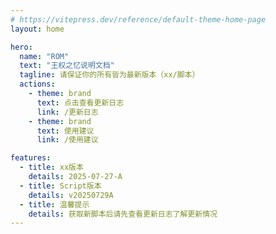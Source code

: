 ```yaml
---
# https://vitepress.dev/reference/default-theme-home-page
layout: home

hero:
  name: "ROM"
  text: "王权之忆说明文档"
  tagline: 请保证你的所有皆为最新版本（xx/脚本）
  actions:
    - theme: brand
      text: 点击查看更新日志
      link: /更新日志
    - theme: brand
      text: 使用建议
      link: /使用建议

features:
  - title: xx版本
    details: 2025-07-27-A
  - title: Script版本
    details: v20250729A
  - title: 温馨提示
    details: 获取新脚本后请先查看更新日志了解更新情况
---
```


<br><br><br><br>

<div id="last-push-time"></div>
